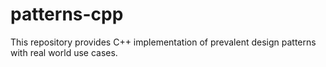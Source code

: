 # patterns-cpp
This repository provides C++ implementation of prevalent design patterns with real world use cases.
